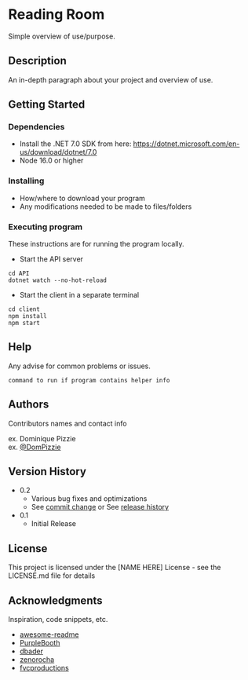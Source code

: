 # Reading Room

Simple overview of use/purpose.

## Description

An in-depth paragraph about your project and overview of use.

## Getting Started

### Dependencies

* Install the .NET 7.0 SDK from here: https://dotnet.microsoft.com/en-us/download/dotnet/7.0 
* Node 16.0 or higher

### Installing

* How/where to download your program
* Any modifications needed to be made to files/folders

### Executing program

These instructions are for running the program locally.
* Start the API server
```
cd API
dotnet watch --no-hot-reload
```

* Start the client in a separate terminal
```
cd client
npm install
npm start
```

## Help

Any advise for common problems or issues.
```
command to run if program contains helper info
```

## Authors

Contributors names and contact info

ex. Dominique Pizzie  
ex. [@DomPizzie](https://twitter.com/dompizzie)

## Version History

* 0.2
    * Various bug fixes and optimizations
    * See [commit change]() or See [release history]()
* 0.1
    * Initial Release

## License

This project is licensed under the [NAME HERE] License - see the LICENSE.md file for details

## Acknowledgments

Inspiration, code snippets, etc.
* [awesome-readme](https://github.com/matiassingers/awesome-readme)
* [PurpleBooth](https://gist.github.com/PurpleBooth/109311bb0361f32d87a2)
* [dbader](https://github.com/dbader/readme-template)
* [zenorocha](https://gist.github.com/zenorocha/4526327)
* [fvcproductions](https://gist.github.com/fvcproductions/1bfc2d4aecb01a834b46)
